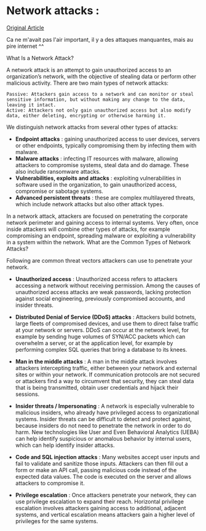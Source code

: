 # Network attacks :
[Original Article](https://www.cynet.com/network-attacks/network-attacks-and-network-security-threats/)

Ca ne m'avait pas l'air important, il y a des attaques manquantes, mais au pire internet ^^

What Is a Network Attack?

A network attack is an attempt to gain unauthorized access to an organization’s network, with the objective of stealing data or perform other malicious activity. There are two main types of network attacks:

    Passive: Attackers gain access to a network and can monitor or steal sensitive information, but without making any change to the data, leaving it intact.
    Active: Attackers not only gain unauthorized access but also modify data, either deleting, encrypting or otherwise harming it.

We distinguish network attacks from several other types of attacks:

- **Endpoint attacks** : gaining unauthorized access to user devices, servers or other endpoints, typically compromising them by infecting them with malware.
- **Malware attacks** : infecting IT resources with malware, allowing attackers to compromise systems, steal data and do damage. These also include ransomware attacks.
- **Vulnerabilities, exploits and attacks** : exploiting vulnerabilities in software used in the organization, to gain unauthorized access, compromise or sabotage systems.
- **Advanced persistent threats** : these are complex multilayered threats, which include network attacks but also other attack types.

In a network attack, attackers are focused on penetrating the corporate network perimeter and gaining access to internal systems. Very often, once inside attackers will combine other types of attacks, for example compromising an endpoint, spreading malware or exploiting a vulnerability in a system within the network.
What are the Common Types of Network Attacks?

Following are common threat vectors attackers can use to penetrate your network.

- **Unauthorized access** : 
   Unauthorized access refers to attackers accessing a network without receiving permission. Among the causes of unauthorized access attacks are weak passwords, lacking protection against social engineering, previously compromised accounts, and insider threats.

- **Distributed Denial of Service (DDoS) attacks** :
  Attackers build botnets, large fleets of compromised devices, and use them to direct false traffic at your network or servers. DDoS can occur at the network level, for example by sending huge volumes of SYN/ACC packets which can overwhelm a server, or at the application level, for example by performing complex SQL queries that bring a database to its knees.

- **Man in the middle attacks** :
   A man in the middle attack involves attackers intercepting traffic, either between your network and external sites or within your network. If communication protocols are not secured or attackers find a way to circumvent that security, they can steal data that is being transmitted, obtain user credentials and hijack their sessions.

- **Insider threats / Impersonating** :
  A network is especially vulnerable to malicious insiders, who already have privileged access to organizational systems. Insider threats can be difficult to detect and protect against, because insiders do not need to penetrate the network in order to do harm. New technologies like User and Even Behavioral Analytics (UEBA) can help identify suspicious or anomalous behavior by internal users, which can help identify insider attacks.

- **Code and SQL injection attacks** :
  Many websites accept user inputs and fail to validate and sanitize those inputs. Attackers can then fill out a form or make an API call, passing malicious code instead of the expected data values. The code is executed on the server and allows attackers to compromise it.

- **Privilege escalation** :
  Once attackers penetrate your network, they can use privilege escalation to expand their reach. Horizontal privilege escalation involves attackers gaining access to additional, adjacent systems, and vertical escalation means attackers gain a higher level of privileges for the same systems.
